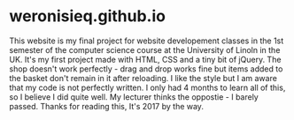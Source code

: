 # weronisieq.github.io
This website is my final project for website developement classes in the 1st semester of the computer science course at the University of Linoln in the UK. It's my first project made with HTML, CSS and a tiny bit of jQuery. 
The shop doesn't work perfectly - drag and drop works fine but items added to the basket don't remain in it after reloading. 
I like the style but I am aware that my code is not perfectly written. 
I only had 4 months to learn all of this, so I believe I did quite well. 
My lecturer thinks the oppostie - I barely passed. 
Thanks for reading this,
It's 2017 by the way. 

